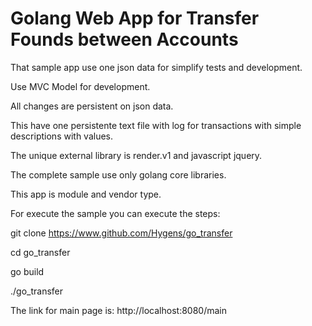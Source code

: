 # Golang Web App for Transfer Founds between Accounts

That sample app use one json data for simplify tests and development.

Use MVC Model for development.

All changes are persistent on json data.

This have one persistente text file with log for transactions with simple
descriptions with values.

The unique external library is render.v1 and javascript jquery.

The complete sample use only golang core libraries.

This app is module and vendor type.

For execute the sample you can execute the steps:

git clone https://www.github.com/Hygens/go_transfer

cd go_transfer

go build

./go_transfer

The link for main page is:
http://localhost:8080/main
